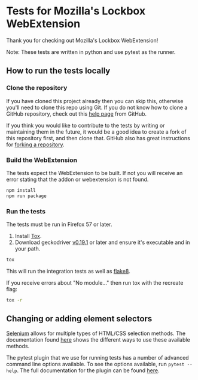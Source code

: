 # Tests for Mozilla's Lockbox WebExtension

Thank you for checking out Mozilla's Lockbox WebExtension!

Note: These tests are written in python and use pytest as the runner.

## How to run the tests locally

### Clone the repository

If you have cloned this project already then you can skip this, otherwise you'll
need to clone this repo using Git. If you do not know how to clone a GitHub
repository, check out this [help page][git-clone] from GitHub.

If you think you would like to contribute to the tests by writing or maintaining
them in the future, it would be a good idea to create a fork of this repository
first, and then clone that. GitHub also has great instructions for
[forking a repository][git-fork].

### Build the WebExtension

The tests expect the WebExtension to be built. If not you will receive an error
stating that the addon or webextension is not found.

```sh
npm install
npm run package
```

### Run the tests

The tests must be run in Firefox 57 or later.

1. Install [Tox].
2. Download geckodriver [v0.19.1][geckodriver] or later and ensure it's
   executable and in your path.

```sh
tox
```

This will run the integration tests as well as [flake8][flake8].

If you receive errors about "No module..." then run tox with the recreate flag:

```sh
tox -r
```

## Changing or adding element selectors

[Selenium] allows for multiple types of HTML/CSS selection methods. The
documentation found [here][selenium-api] shows the different ways to use these
available methods.

The pytest plugin that we use for running tests has a number of advanced command
line options available. To see the options available, run `pytest --help`. The
full documentation for the plugin can be found [here][pytest-selenium].

[flake8]: http://flake8.pycqa.org/en/latest/
[git-clone]: https://help.github.com/articles/cloning-a-repository/
[git-fork]: https://help.github.com/articles/fork-a-repo/
[geckodriver]: https://github.com/mozilla/geckodriver/releases/tag/v0.19.1
[pytest-selenium]: http://pytest-selenium.readthedocs.org/
[Selenium]: http://selenium-python.readthedocs.io/index.html
[selenium-api]: http://selenium-python.readthedocs.io/locating-elements.html
[Tox]: http://tox.readthedocs.io/
